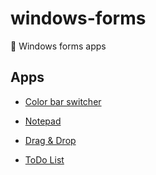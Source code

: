 # windows-forms
🔳 Windows forms apps

## Apps
- [Color bar switcher](https://github.com/filipwroblewski/windows-forms/tree/main/ProjektKolory)

- [Notepad](https://github.com/filipwroblewski/windows-forms/tree/main/Notatnik)

- [Drag & Drop](https://github.com/filipwroblewski/windows-forms/tree/main/DragAndDrop)

- [ToDo List](https://github.com/filipwroblewski/windows-forms/tree/main/ToDoList)
